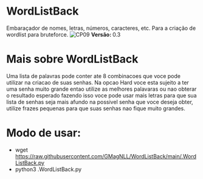 # WordListBack
Embaraçador de nomes, letras, números, caracteres, etc. Para a criação de wordlist para bruteforce.
![CP09](https://user-images.githubusercontent.com/25424970/168410985-67130981-00da-442b-93a0-537b04fa5b8b.png)
<b>Versão: </b>0.3

# Mais sobre WordListBack
Uma lista de palavras pode conter ate 8 combinacoes que voce pode utilizar
na criacao de suas senhas. Na opcao Hard voce esta sujeito a ter uma senha
muito grande entao utilize as melhores palavaras ou nao obterar o resultado
esperado fazendo isso voce pode usar mais letras para que sua lista de senhas
seja mais afundo na possivel senha que voce deseja obter, utilize frazes
pequenas para que suas senhas nao fique muito grandes.

# Modo de usar:
- wget https://raw.githubusercontent.com/GMagNLL/WordListBack/main/.WordListBack.py
- python3 .WordListBack.py
